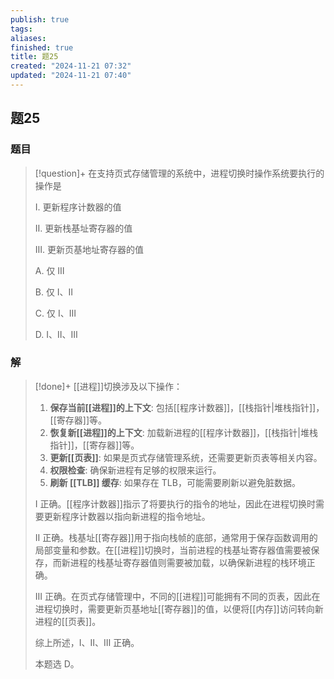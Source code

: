 ```yaml
---
publish: true
tags: 
aliases: 
finished: true
title: 题25
created: "2024-11-21 07:32"
updated: "2024-11-21 07:40"
---
```

## 题25
### 题目
> [!question]+
> 在支持页式存储管理的系统中，进程切换时操作系统要执行的操作是
> 
> Ⅰ. 更新程序计数器的值
> 
> Ⅱ. 更新栈基址寄存器的值
> 
> Ⅲ. 更新页基地址寄存器的值
> 
> A. 仅 Ⅲ
> 
> B. 仅 I、Ⅱ
> 
> C. 仅 Ⅰ、Ⅲ
> 
> D. Ⅰ、Ⅱ、Ⅲ
### 解
> [!done]+
> [[进程]]切换涉及以下操作：
> 
> 1. **保存当前[[进程]]的上下文**: 包括[[程序计数器]]，[[栈指针|堆栈指针]]，[[寄存器]]等。
> 2. **恢复新[[进程]]的上下文**: 加载新进程的[[程序计数器]]，[[栈指针|堆栈指针]]，[[寄存器]]等。
> 3. **更新[[页表]]**: 如果是页式存储管理系统，还需要更新页表等相关内容。
> 4. **权限检查**: 确保新进程有足够的权限来运行。
> 5. **刷新 [[TLB]] 缓存**: 如果存在 TLB，可能需要刷新以避免脏数据。
> 
> I 正确。[[程序计数器]]指示了将要执行的指令的地址，因此在进程切换时需要更新程序计数器以指向新进程的指令地址。
> 
> II 正确。栈基址[[寄存器]]用于指向栈帧的底部，通常用于保存函数调用的局部变量和参数。在[[进程]]切换时，当前进程的栈基址寄存器值需要被保存，而新进程的栈基址寄存器值则需要被加载，以确保新进程的栈环境正确。
> 
> III 正确。在页式存储管理中，不同的[[进程]]可能拥有不同的页表，因此在进程切换时，需要更新页基地址[[寄存器]]的值，以便将[[内存]]访问转向新进程的[[页表]]。
> 
> 综上所述，Ⅰ、Ⅱ、Ⅲ 正确。
> 
> 本题选 D。
